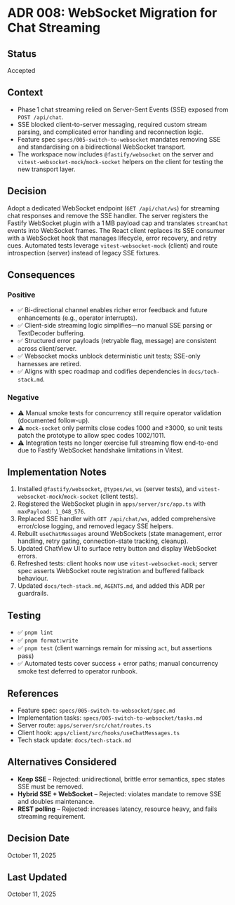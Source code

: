 # ADR 008: WebSocket Migration for Chat Streaming

## Status
Accepted

## Context

- Phase 1 chat streaming relied on Server-Sent Events (SSE) exposed from `POST /api/chat`.
- SSE blocked client-to-server messaging, required custom stream parsing, and complicated error handling and reconnection logic.
- Feature spec `specs/005-switch-to-websocket` mandates removing SSE and standardising on a bidirectional WebSocket transport.
- The workspace now includes `@fastify/websocket` on the server and `vitest-websocket-mock`/`mock-socket` helpers on the client for testing the new transport layer.

## Decision

Adopt a dedicated WebSocket endpoint (`GET /api/chat/ws`) for streaming chat responses and remove the SSE handler. The server registers the Fastify WebSocket plugin with a 1 MB payload cap and translates `streamChat` events into WebSocket frames. The React client replaces its SSE consumer with a WebSocket hook that manages lifecycle, error recovery, and retry cues. Automated tests leverage `vitest-websocket-mock` (client) and route introspection (server) instead of legacy SSE fixtures.

## Consequences

### Positive

- ✅ Bi-directional channel enables richer error feedback and future enhancements (e.g., operator interrupts).
- ✅ Client-side streaming logic simplifies—no manual SSE parsing or TextDecoder buffering.
- ✅ Structured error payloads (retryable flag, message) are consistent across client/server.
- ✅ Websocket mocks unblock deterministic unit tests; SSE-only harnesses are retired.
- ✅ Aligns with spec roadmap and codifies dependencies in `docs/tech-stack.md`.

### Negative

- ⚠️ Manual smoke tests for concurrency still require operator validation (documented follow-up).
- ⚠️ `mock-socket` only permits close codes 1000 and ≥3000, so unit tests patch the prototype to allow spec codes 1002/1011.
- ⚠️ Integration tests no longer exercise full streaming flow end-to-end due to Fastify WebSocket handshake limitations in Vitest.

## Implementation Notes

1. Installed `@fastify/websocket`, `@types/ws`, `ws` (server tests), and `vitest-websocket-mock`/`mock-socket` (client tests).
2. Registered the WebSocket plugin in `apps/server/src/app.ts` with `maxPayload: 1_048_576`.
3. Replaced SSE handler with `GET /api/chat/ws`, added comprehensive error/close logging, and removed legacy SSE helpers.
4. Rebuilt `useChatMessages` around WebSockets (state management, error handling, retry gating, connection-state tracking, cleanup).
5. Updated ChatView UI to surface retry button and display WebSocket errors.
6. Refreshed tests: client hooks now use `vitest-websocket-mock`; server spec asserts WebSocket route registration and buffered fallback behaviour.
7. Updated `docs/tech-stack.md`, `AGENTS.md`, and added this ADR per guardrails.

## Testing

- ✅ `pnpm lint`
- ✅ `pnpm format:write`
- ✅ `pnpm test` (client warnings remain for missing `act`, but assertions pass)
- ✅ Automated tests cover success + error paths; manual concurrency smoke test deferred to operator runbook.

## References

- Feature spec: `specs/005-switch-to-websocket/spec.md`
- Implementation tasks: `specs/005-switch-to-websocket/tasks.md`
- Server route: `apps/server/src/chat/routes.ts`
- Client hook: `apps/client/src/hooks/useChatMessages.ts`
- Tech stack update: `docs/tech-stack.md`

## Alternatives Considered

- **Keep SSE** – Rejected: unidirectional, brittle error semantics, spec states SSE must be removed.
- **Hybrid SSE + WebSocket** – Rejected: violates mandate to remove SSE and doubles maintenance.
- **REST polling** – Rejected: increases latency, resource heavy, and fails streaming requirement.

## Decision Date
October 11, 2025

## Last Updated
October 11, 2025
